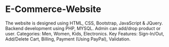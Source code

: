 # E-Commerce-Website
The website is designed using HTML, CSS, Bootstrap, JavaScript & JQuery. 
Backend  development using PHP, MYSQL. Admin can add/drop product or user. Categories: Men, Women, Kids, Electronics. 
Key Features: Sign-In/Out, Add/Delete Cart, Billing, Payment (Using PayPal), Validation.
